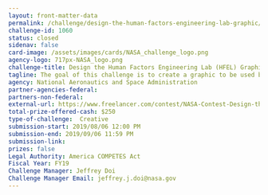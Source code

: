 ```yaml
---
layout: front-matter-data
permalink: /challenge/design-the-human-factors-engineering-lab-graphic/
challenge-id: 1060
status: closed
sidenav: false
card-image: /assets/images/cards/NASA_challenge_logo.png
agency-logo: 717px-NASA_logo.png
challenge-title: Design the Human Factors Engineering Lab (HFEL) Graphic
tagline: The goal of this challenge is to create a graphic to be used by the Human Factors Engineering Lab (HFEL) team. Living and working in space presents unique challenges unlike those experienced on Earth. The human factors specialists in the HFEL at NASA Johnson Space Center (JSC) study the human both physically and psychologically in order to design and develop the tools, equipment, and vehicles that astronauts need to successfully and safely perform their work on missions to the Moon, Mars and beyond. The lab provides evaluation, testing, and analysis for the design of human system interactions including displays and controls, workstations, and vehicle/habitat environments.
agency: National Aeronautics and Space Administration
partner-agencies-federal: 
partners-non-federal: 
external-url: https://www.freelancer.com/contest/NASA-Contest-Design-the-Human-Factors-Engineering-Lab-HFEL-Graphic-1559091
total-prize-offered-cash: $250
type-of-challenge:  Creative
submission-start: 2019/08/06 12:00 PM
submission-end: 2019/09/06 11:59 PM
submission-link: 
prizes: false
Legal Authority: America COMPETES Act
Fiscal Year: FY19
Challenge Manager: Jeffrey Doi
Challenge Manager Email: jeffrey.j.doi@nasa.gov
---
```

